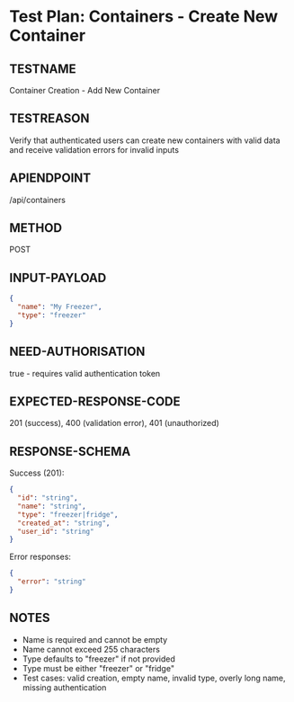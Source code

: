 # Test Plan: Containers - Create New Container

## TESTNAME
Container Creation - Add New Container

## TESTREASON
Verify that authenticated users can create new containers with valid data and receive validation errors for invalid inputs

## APIENDPOINT
/api/containers

## METHOD
POST

## INPUT-PAYLOAD
```json
{
  "name": "My Freezer",
  "type": "freezer"
}
```

## NEED-AUTHORISATION
true - requires valid authentication token

## EXPECTED-RESPONSE-CODE
201 (success), 400 (validation error), 401 (unauthorized)

## RESPONSE-SCHEMA
Success (201):
```json
{
  "id": "string",
  "name": "string",
  "type": "freezer|fridge",
  "created_at": "string",
  "user_id": "string"
}
```

Error responses:
```json
{
  "error": "string"
}
```

## NOTES
- Name is required and cannot be empty
- Name cannot exceed 255 characters
- Type defaults to "freezer" if not provided
- Type must be either "freezer" or "fridge"
- Test cases: valid creation, empty name, invalid type, overly long name, missing authentication 